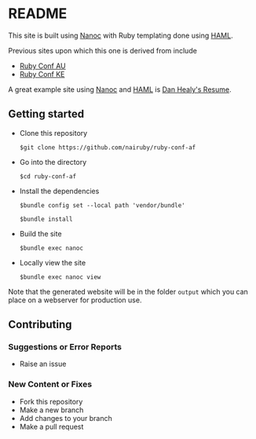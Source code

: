 # README

This site is built using [Nanoc](https://nanoc.app) with
Ruby templating done using [HAML](https://haml.info).

Previous sites upon which this one is derived from include
- [Ruby Conf AU](https://github.com/rubyaustralia/ruby-conf-au)
- [Ruby Conf KE](https://github.com/nairuby/ruby-conf-ke)

A great example site using [Nanoc](https://nanoc.app)
and [HAML](https://haml.info) is
[Dan Healy's Resume](https://github.com/danhealy/danhealy-resume).

## Getting started

- Clone this repository

  `$git clone https://github.com/nairuby/ruby-conf-af` 

- Go into the directory

  `$cd ruby-conf-af`

- Install the dependencies

  `$bundle config set --local path 'vendor/bundle'`
  
  `$bundle install`

- Build the site

  `$bundle exec nanoc`

- Locally view the site

  `$bundle exec nanoc view`

Note that the generated website will be in the folder
`output` which you can place on a webserver for production
use.

## Contributing

### Suggestions or Error Reports

- Raise an issue

### New Content or Fixes
- Fork this repository
- Make a new branch
- Add changes to your branch
- Make a pull request
